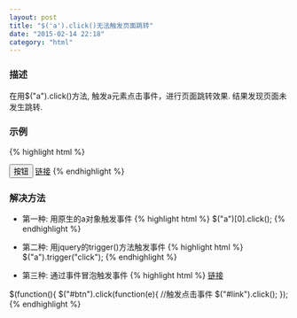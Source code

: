 ```yaml
---
layout: post
title: "$('a').click()无法触发页面跳转"
date: "2015-02-14 22:18"
category: "html"
--- 
```


### 描述
在用$("a").click()方法, 触发a元素点击事件，进行页面跳转效果. 结果发现页面未发生跳转.

### 示例
{% highlight html %}
<html>
<meta charset='utf-8'>
<body>
<button id="btn">按钮</button>
<a href="http://www.baidu.com" target="_blank" id="link">链接</a>
</body>
<script src="/jquery1.91.js" type="text/javascript"></script>
<script>
$(function(){
    $("#btn").click(function(e){
        //触发点击事件
        $("a").click();
    });
</script>
</html>
{% endhighlight %}

### 解决方法
* 第一种: 用原生的a对象触发事件
{% highlight html %}
$("a")[0].click();
{% endhighlight %}

* 第二种: 用jquery的trigger()方法触发事件
{% highlight html %}
$("a").trigger("click");
{% endhighlight %}

* 第三种: 通过事件冒泡触发事件
{% highlight html %}
<a href="http://www.baidu.com" target="_blank" id="link"><span id="link">链接</span></a>

$(function(){
    $("#btn").click(function(e){
        //触发点击事件
        $("#link").click();
    });
</script>
{% endhighlight %}


